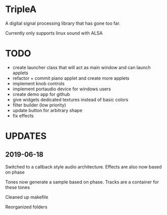 # TripleA

A digital signal processing library that has gone too far.

Currently only supports linux sound with ALSA

# TODO
* create launcher class that will act as main window and can launch applets
* refactor + commit piano applet and create more applets
* implement knob controls
* implement portaudio device for windows users
* create demo app for github
* give widgets dedicated textures instead of basic colors
* filter builder (low priority)
* update button for arbitrary shape
* fix effects 

# UPDATES

## 2019-06-18

Switched to a callback style audio architecture.
Effects are also now based on phase

Tones now generate a sample based on phase. 
Tracks are a container for these tones

Cleaned up makefile

Reorganized folders

